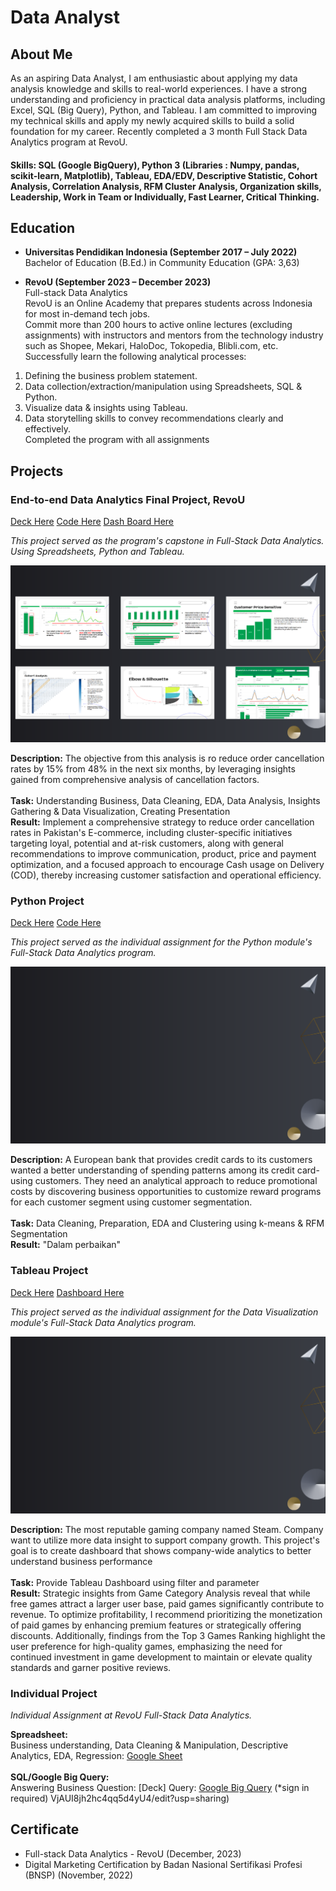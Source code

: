 # Data Analyst
## About Me
As an aspiring Data Analyst, I am enthusiastic about applying my data analysis knowledge and skills to real-world experiences. I have a strong understanding and proficiency in practical data analysis platforms, including Excel, SQL (Big Query), Python, and Tableau. I am committed to improving my technical skills and apply my newly acquired skills to build a solid foundation for my career. Recently completed a 3 month Full Stack Data Analytics program at RevoU.

#### Skills: SQL (Google BigQuery), Python 3 (Libraries : Numpy, pandas, scikit-learn, Matplotlib), Tableau, EDA/EDV, Descriptive Statistic, Cohort Analysis, Correlation Analysis, RFM Cluster Analysis, Organization skills, Leadership, Work in Team or Individually, Fast Learner, Critical Thinking.


## Education
- **Universitas Pendidikan Indonesia (September 2017 – July 2022)** <br />
Bachelor of Education (B.Ed.) in Community Education (GPA: 3,63)
								       		
- **RevoU (September 2023 – December 2023)** <br />
Full-stack Data Analytics <br />
RevoU is an Online Academy that prepares students across Indonesia for most in-demand tech jobs. <br />
Commit more than 200 hours to active online lectures (excluding assignments) with instructors and mentors from the technology industry such as Shopee, Mekari, HaloDoc, Tokopedia, Blibli.com, etc. Successfully learn the following analytical processes:
1. Defining the business problem statement.
2. Data collection/extraction/manipulation using Spreadsheets, SQL & Python.
3. Visualize data & insights using Tableau.
4. Data storytelling skills to convey recommendations clearly and effectively.<br />
Completed the program with all assignments

## Projects
### End-to-end Data Analytics Final Project, RevoU
[Deck Here](https://docs.google.com/presentation/d/1t73Sxwp58UtHs2--A9CwiCZIzCyUs6SVvpq1YGRbVL8/edit?usp=sharing)
[Code Here](https://colab.research.google.com/drive/1fdYNYKBj5hwh8cT7VgLWbOq0miBlQcEF?usp=sharing)
[Dash Board Here](https://public.tableau.com/views/FPPAKISTANE-COMMERCE/Dashboard1?:language=en-US&:display_count=n&:origin=viz_share_link)

_This project served as the program's capstone in Full-Stack Data Analytics. Using Spreadsheets, Python and Tableau._

![End to end Data Analytics](/assets/img/DEEP1.png)

**Description:** The objective from this analysis is ro reduce order cancellation rates by 15% from 48% in the next six months, by leveraging insights gained from comprehensive analysis of cancellation factors. <br />
 <br />
**Task:** Understanding Business, Data Cleaning, EDA, Data Analysis, Insights Gathering & Data Visualization, Creating Presentation <br />
**Result:** Implement a comprehensive strategy to reduce order cancellation rates in Pakistan's E-commerce, including cluster-specific initiatives targeting loyal, potential and at-risk customers, along with general recommendations to improve communication, product, price and payment optimization, and a focused approach to encourage Cash usage on Delivery (COD), thereby increasing customer satisfaction and operational efficiency.

### Python Project
[Deck Here](https://docs.google.com/presentation/d/1d8qtDYvQfkjissR584NiwgIqU73BkpQTI9H8uDehjCw/edit?usp=sharing)
[Code Here](https://colab.research.google.com/drive/16AZZ_PcpB7B5ewmlJTUX5ve4FGs-hXfb?usp=sharing)

_This project served as the individual assignment for the Python module's Full-Stack Data Analytics program._

![Python Project](/assets/img/python_project1.png)

**Description:** A European bank that provides credit cards to its customers wanted a better understanding of spending patterns among its credit card-using customers. They need an analytical approach to reduce promotional costs by discovering business opportunities to customize reward programs for each customer segment using customer segmentation. <br />
 <br />
**Task:** Data Cleaning, Preparation, EDA and Clustering using k-means & RFM Segmentation <br />
**Result:** "Dalam perbaikan"

### Tableau Project
[Deck Here](https://docs.google.com/presentation/d/1CjGhoDMDAOV3k68DB8BPS3_pMhxWXed4dQb61xnsVEo/edit?usp=sharing)
[Dashboard Here](https://public.tableau.com/views/SteamExecutiveDashboard-VisualizingSteamsBusinessMetrics/STEAMEXECUTIVEDASHBOARD?:language=en-US&:display_count=n&:origin=viz_share_link)

_This project served as the individual assignment for the Data Visualization module's Full-Stack Data Analytics program._

![Tableau Project](/assets/img/python_project1.png)

**Description:** The most reputable gaming company named Steam. Company want to utilize more data insight to support company growth. This project's goal is to create dashboard that shows company-wide analytics to better understand business performance <br />
 <br />
**Task:** Provide Tableau Dashboard using filter and parameter <br />
**Result:** Strategic insights from Game Category Analysis reveal that while free games attract a larger user base, paid games significantly contribute to revenue. To optimize profitability, I recommend prioritizing the monetization of paid games by enhancing premium features or strategically offering discounts. Additionally, findings from the Top 3 Games Ranking highlight the user preference for high-quality games, emphasizing the need for continued investment in game development to maintain or elevate quality standards and garner positive reviews.

### Individual Project
_Individual Assignment at RevoU Full-Stack Data Analytics._

**Spreadsheet:** <br />
Business understanding, Data Cleaning & Manipulation, Descriptive Analytics, EDA, Regression: [Google Sheet](https://docs.google.com/spreadsheets/d/1oWXPDHNladlQcUOmKDUtNb-VjAUI8jh2hc4qq5d4yU4/edit?usp=sharing)  <br />
 <br />
**SQL/Google Big Query:** <br />
Answering Business Question: [Deck]
Query: [Google Big Query](https://console.cloud.google.com/bigquery?sq=463715588860:28953c32e0dc4f83bcf7c1adf1f4237e) (*sign in required)
VjAUI8jh2hc4qq5d4yU4/edit?usp=sharing)  <br />

## Certificate
- Full-stack Data Analytics - RevoU (December, 2023)
- Digital Marketing Certification by Badan Nasional Sertifikasi Profesi (BNSP) (November, 2022)

